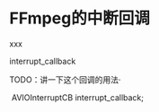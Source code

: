 # FFmpeg的中断回调

<div id="meta-description---">xxx</div>

interrupt_callback

TODO：讲一下这个回调的用法·

​    AVIOInterruptCB interrupt_callback;
